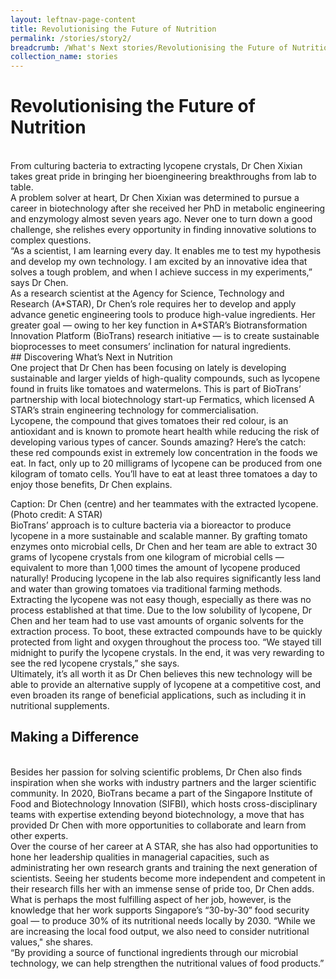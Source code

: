 ```yaml
---
layout: leftnav-page-content
title: Revolutionising the Future of Nutrition
permalink: /stories/story2/
breadcrumb: /What's Next stories/Revolutionising the Future of Nutrition
collection_name: stories
---
```

# <b>Revolutionising the Future of Nutrition</b>
<br>
From culturing bacteria to extracting lycopene crystals, Dr Chen Xixian takes great pride in bringing her bioengineering breakthroughs from lab to table.
<br>
A problem solver at heart, Dr Chen Xixian was determined to pursue a career in biotechnology after she received her PhD in metabolic engineering and enzymology almost seven years ago. Never one to turn down a good challenge, she relishes every opportunity in finding innovative solutions to complex questions.
<br>
“As a scientist, I am learning every day. It enables me to test my hypothesis and develop my own technology. I am excited by an innovative idea that solves a tough problem, and when I achieve success in my experiments,” says Dr Chen.
<br>
As a research scientist at the Agency for Science, Technology and Research (A*STAR), Dr Chen’s role requires her to develop and apply advance genetic engineering tools to produce high-value ingredients. Her greater goal — owing to her key function in A*STAR’s Biotransformation Innovation Platform (BioTrans) research initiative — is to create sustainable bioprocesses to meet consumers’ inclination for natural ingredients.
<br>
## Discovering What’s Next in Nutrition
<br>
One project that Dr Chen has been focusing on lately is developing sustainable and larger yields of high-quality compounds, such as lycopene found in fruits like tomatoes and watermelons. This is part of BioTrans’ partnership with local biotechnology start-up Fermatics, which licensed A STAR’s strain engineering technology for commercialisation. 
<br>
Lycopene, the compound that gives tomatoes their red colour, is an antioxidant and is known to promote heart health while reducing the risk of developing various types of cancer. Sounds amazing? Here’s the catch: these red compounds exist in extremely low concentration in the foods we eat. In fact, only up to 20 milligrams of lycopene can be produced from one kilogram of tomato cells. You’ll have to eat at least three tomatoes a day to enjoy those benefits, Dr Chen explains.
<br>

Caption: Dr Chen (centre) and her teammates with the extracted lycopene. (Photo credit: A STAR)
<br>
BioTrans’ approach is to culture bacteria via a bioreactor to produce lycopene in a more sustainable and scalable manner. By grafting tomato enzymes onto microbial cells, Dr Chen and her team are able to extract 30 grams of lycopene crystals from one kilogram of microbial cells — equivalent to more than 1,000 times the amount of lycopene produced naturally! Producing lycopene in the lab also requires significantly less land and water than growing tomatoes via traditional farming methods. 
<br>
Extracting the lycopene was not easy though, especially as there was no process established at that time. Due to the low solubility of lycopene, Dr Chen and her team had to use vast amounts of organic solvents for the extraction process. To boot, these extracted compounds have to be quickly protected from light and oxygen throughout the process too. “We stayed till midnight to purify the lycopene crystals. In the end, it was very rewarding to see the red lycopene crystals,” she says.
<br>
Ultimately, it’s all worth it as Dr Chen believes this new technology will be able to provide an alternative supply of lycopene at a competitive cost, and even broaden its range of beneficial applications, such as including it in nutritional supplements. 
<br>
## Making a Difference
<br>
Besides her passion for solving scientific problems, Dr Chen also finds inspiration when she works with industry partners and the larger scientific community. In 2020, BioTrans became a part of the Singapore Institute of Food and Biotechnology Innovation (SIFBI), which hosts cross-disciplinary teams with expertise extending beyond biotechnology, a move that has provided Dr Chen with more opportunities to collaborate and learn from other experts.
<br>
Over the course of her career at A STAR, she has also had opportunities to hone her leadership qualities in managerial capacities, such as administrating her own research grants and training the next generation of scientists. Seeing her students become more independent and competent in their research fills her with an immense sense of pride too, Dr Chen adds. 
<br>
What is perhaps the most fulfilling aspect of her job, however, is the knowledge that her work supports Singapore’s “30-by-30” food security goal — to produce 30% of its nutritional needs locally by 2030. “While we are increasing the local food output, we also need to consider nutritional values," she shares. 
<br>
“By providing a source of functional ingredients through our microbial technology, we can help strengthen the nutritional values of food products.” 






